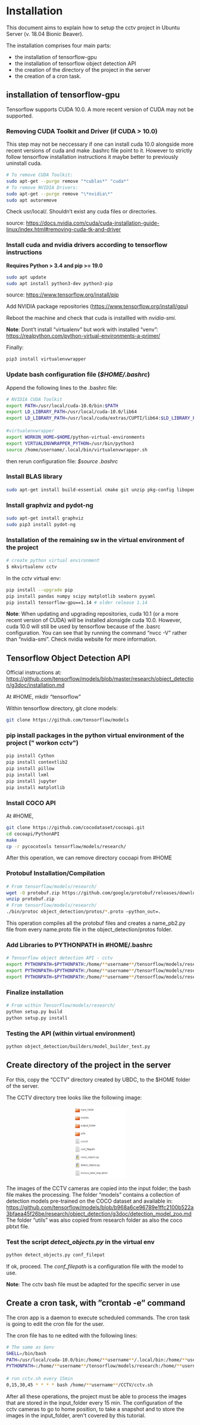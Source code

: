 # Installation

This document aims to explain how to setup the cctv project in Ubuntu Server (v. 18.04 Bionic Beaver).

The installation comprises four main parts: 
* the installation of tensorflow-gpu
* the installation of tensorflow object detection API
* the creation of the directory of the project in the server
* the creation of a cron task.

## installation of tensorflow-gpu
Tensorflow supports CUDA 10.0. A more recent version of CUDA may not be supported.

### Removing CUDA Toolkit and Driver (if CUDA > 10.0)

This step may not be neccessary if one can install cuda 10.0 alongside more recent versions of cuda and make .bashrc file point to it. However to strictly follow tensorflow installation instructions it maybe better to previously uninstall cuda.

``` bash
# To remove CUDA Toolkit: 
sudo apt-get --purge remove "*cublas*" "cuda*"
# To remove NVIDIA Drivers: 
sudo apt-get --purge remove "\*nvidia\*"
sudo apt autoremove
```

Check usr/local/. Shouldn’t exist any cuda files or directories.

source: https://docs.nvidia.com/cuda/cuda-installation-guide-linux/index.html#removing-cuda-tk-and-driver

### Install cuda and nvidia drivers according  to tensorflow instructions

**Requires Python > 3.4 and pip >= 19.0**

``` bash
sudo apt update
sudo apt install python3-dev python3-pip
```
source: https://www.tensorflow.org/install/pip

Add NVIDIA package repositories (https://www.tensorflow.org/install/gpu)

Reboot the machine and check that  cuda is installled with  *nvidia-smi*.

**Note**: Dont’t install “virtualenv” but work with installed “venv”: https://realpython.com/python-virtual-environments-a-primer/

Finally:
``` bash
pip3 install virtualenvwrapper
```

### Update bash configuration file (*$HOME/.bashrc*)

Append the following lines to the .bashrc file:
``` bash
# NVIDIA CUDA Toolkit
export PATH=/usr/local/cuda-10.0/bin:$PATH
export LD_LIBRARY_PATH=/usr/local/cuda-10.0/lib64
export LD_LIBRARY_PATH=/usr/local/cuda/extras/CUPTI/lib64:$LD_LIBRARY_PATH

#virtualenvwrapper
export WORKON_HOME=$HOME/python-virtual-environments
export VIRTUALENVWRAPPER_PYTHON=/usr/bin/python3
source /home/username/.local/bin/virtualenvwrapper.sh
```
then rerun configuration file: *$source .bashrc*

### Install BLAS library

``` bash
sudo apt-get install build-essential cmake git unzip pkg-config libopenblas-dev liblapack-dev
```

### Install graphviz and pydot-ng

``` bash
sudo apt-get install graphviz
sudo pip3 install pydot-ng
```

### Installation of the remaining sw in the virtual environment of the project

``` bash
# create python virtual environment
$ mkvirtualenv cctv
```

In the cctv virtual env:

``` bash
pip install --upgrade pip
pip install pandas numpy scipy matplotlib seaborn pyyaml
pip install tensorflow-gpu==1.14 # older release 1.14
```

**Note**: When updating and upgrading repositories, cuda 10.1 (or a more recent version of CUDA) will be installed alonsigde cuda 10.0. However, cuda 10.0 will still be used by tensorflow because of the .basrc configuration. You can see that by running the command “nvcc -V” rather than “nvidia-smi”. Check nvidia website for more information.

## Tensorflow Object Detection API

Official instructions at: https://github.com/tensorflow/models/blob/master/research/object_detection/g3doc/installation.md

At #HOME, mkdir “tensorflow”

Within tensorflow directory, git clone models: 

``` bash
git clone https://github.com/tensorflow/models
```

### pip install packages in the python virtual environment of the project (" workon cctv")

``` bash
pip install Cython
pip install contextlib2
pip install pillow
pip install lxml
pip install jupyter
pip install matplotlib
```

### Install COCO API

At #HOME,

``` bash
git clone https://github.com/cocodataset/cocoapi.git
cd cocoapi/PythonAPI
make
cp -r pycocotools tensorflow/models/research/
```

After this operation, we can remove directory cocoapi from #HOME

### Protobuf Installation/Compilation

``` bash
# From tensorflow/models/research/
wget -O protobuf.zip https://github.com/google/protobuf/releases/download/v3.0.0/protoc-3.0.0-linux-x86_64.zip
unzip protobuf.zip
# From tensorflow/models/research/
./bin/protoc object_detection/protos/*.proto –python_out=.
```
This  operation compiles all the protobuf files and creates a name_pb2.py file from every name.proto file in the object_detection/protos folder.

### Add Libraries to PYTHONPATH in #HOME/.bashrc

``` bash
# Tensorflow object detection API - cctv
export PYTHONPATH=$PYTHONPATH:/home/**username**/tensorflow/models/research
export PYTHONPATH=$PYTHONPATH:/home/**username**/tensorflow/models/research/object_detection
export PYTHONPATH=$PYTHONPATH:/home/**username**/tensorflow/models/research/slim
```

### Finalize installation

``` bash
# From within TensorFlow/models/research/
python setup.py build
python setup.py install
```

### Testing the API (within virtual environment)

``` bash
python object_detection/builders/model_builder_test.py
```

## Create directory of the project in the server

For this, copy the “CCTV” directory created by UBDC, to the $HOME folder of the server.

The CCTV directory tree looks like the following image:

<p align="center">
  <img src="cctv.png" width=140 height=195>
</p>

The images of the CCTV cameras are copied into the input folder; the bash file makes the processing.
The folder “models” contains a collection of detection models pre-trained on the COCO dataset and available in:
https://github.com/tensorflow/models/blob/b968a6ce96789e1ffc2100b522a3bfaea45f26be/research/object_detection/g3doc/detection_model_zoo.md
The folder “utils” was also copied from research folder as also the coco pbtxt file.

### Test the script *detect_objects.py* in the virtual env

``` bash
python detect_objects.py conf_filepat
```

If ok, proceed. The *conf_filepath* is a configuration file with the model to use.

**Note**: The cctv bash file must be adapted for the specific server in use

## Create a cron task, with ”crontab -e” command

The cron app is a daemon to execute scheduled commands.
 The cron task is going to edit the cron file for the user.

The cron file has to ne edited with the following lines:

``` bash
# The same as $env
SHELL=/bin/bash
PATH=/usr/local/cuda-10.0/bin:/home/**username**/.local/bin:/home/**username**/bin:/usr/local/sbin:/usr/local/bin:/usr/sbin:/usr/bin:/sbin:/bin:/usr/games:/usr/local/games:/snap/bin:/home/**username**/bin
PYTHONPATH=:/home/**username**/tensorflow/models/research:/home/**username**/tensorflow/models/research/object_detection:/home/**username**/tensorflow/models/research/slim

# run cctv.sh every 15min
0,15,30,45 * * * * bash /home/**username**/CCTV/cctv.sh
```

After all these operations, the project must be able to process the images that are stored in the input_folder every 15 min. The configuration of the cctv cameras to go to home position, to take a snapshot and to store the images in the input_folder, aren't covered by this tutorial.
